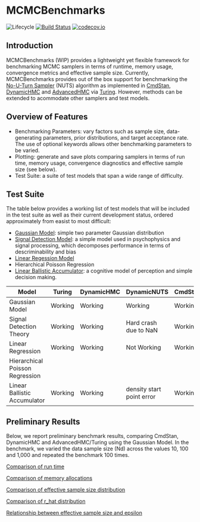 # MCMCBenchmarks

![Lifecycle](https://img.shields.io/badge/lifecycle-experimental-orange.svg)<!--
![Lifecycle](https://img.shields.io/badge/lifecycle-maturing-blue.svg)
![Lifecycle](https://img.shields.io/badge/lifecycle-stable-green.svg)
![Lifecycle](https://img.shields.io/badge/lifecycle-retired-orange.svg)
![Lifecycle](https://img.shields.io/badge/lifecycle-archived-red.svg)
![Lifecycle](https://img.shields.io/badge/lifecycle-dormant-blue.svg) -->
[![Build Status](https://travis-ci.com/StatisticalRethinkingJulia/MCMCBenchmarks.jl.svg?branch=master)](https://travis-ci.com/StatisticalRethinkingJulia/MCMCBenchmarks.jl)
[![codecov.io](http://codecov.io/github/StatisticalRethinkingJulia/MCMCBenchmarks.jl/coverage.svg?branch=master)](http://codecov.io/github/StatisticalRethinkingJulia/MCMCBenchmarks.jl?branch=master)


## Introduction

MCMCBenchmarks (WIP) provides a lightweight yet flexible framework for benchmarking MCMC samplers in terms of runtime, memory usage, convergence metrics and effective sample size. Currently, MCMCBenchmarks provides out of the box support for benchmarking the [No-U-Turn Sampler](http://jmlr.org/papers/volume15/hoffman14a/hoffman14a.pdf) (NUTS) algorithm as implemented in [CmdStan](https://github.com/StanJulia/CmdStan.jl), [DynamicHMC](https://github.com/tpapp/DynamicHMC.jl) and [AdvancedHMC](https://github.com/TuringLang/AdvancedHMC.jl) via [Turing](https://github.com/TuringLang/Turing.jl). However, methods can be extended to acommodate other samplers and test models.

## Overview of Features
- Benchmarking Parameters: vary factors such as sample size, data-generating parameters, prior distributions, and target acceptance rate. The use of optional keywords allows other benchmarking parameters to be varied. 
- Plotting: generate and save plots comparing samplers in terms of run time, memory usage, convergence diagnostics and effective sample size (see below).
- Test Suite: a suite of test models that span a wide range of difficulty. 

## Test Suite 
The table below provides a working list of test models that will be included in the test suite as well as their current development status, ordered approximately from easist to most difficult:  

- [Gaussian Model](https://en.wikipedia.org/wiki/Normal_distribution): simple two parameter Gaussian distribution
- [Signal Detection Model](https://en.wikipedia.org/wiki/Detection_theory): a simple model used in psychophysics and signal processing, which decomposes performance in terms of descriminability and bias
- [Linear Regession Model](https://en.wikipedia.org/wiki/Linear_regression)
- Hierarchical Poisson Regression
- [Linear Ballistic Accumulator](https://s3.amazonaws.com/academia.edu.documents/38243618/The_simplest_complete_model_of_choice_response_time-_Linear_Ballistic_Accumulation.pdf?AWSAccessKeyId=AKIAIWOWYYGZ2Y53UL3A&Expires=1558170639&Signature=DucSUdy%2FFW1jFCZcsN%2FvZbAqsrk%3D&response-content-disposition=inline%3B%20filename%3DThe_simplest_complete_model_of_choice_re.pdf): a cognitive model of perception and simple decision making. 

| Model                           	| Turing  	| DynamicHMC 	| DynamicNUTS               	| CmdStan 	|
|---------------------------------	|---------	|------------	|---------------------------	|---------	|
| Gaussian Model                  	| Working 	| Working    	| Working                   	| Working 	|
| Signal Detection Theory         	| Working 	| Working    	| Hard crash due  to NaN    	| Working 	|
| Linear Regression               	| Working 	| Working    	| Not Working               	| Working 	|
| Hierarchical Poisson Regression 	|         	|            	|                           	|         	|
| Linear Ballistic Accumulator    	| Working 	| Working    	| density start point error 	| Working 	|

## Preliminary Results

Below, we report preliminary benchmark results, comparing CmdStan, DynamicHMC and AdvancedHMC/Turing using the Gaussian Model. In the benchmark, we varied the data sample size (Nd) across the values 10, 100 and 1,000 and repeated the benchmark 100 times.  

[Comparison of run time](https://github.com/StatisticalRethinkingJulia/MCMCBenchmarks.jl/blob/master/Examples/Gaussian/results/summary_time.pdf)

[Comparison of memory allocations](https://github.com/StatisticalRethinkingJulia/MCMCBenchmarks.jl/blob/master/Examples/Gaussian/results/summary_allocations.pdf)

[Comparison of effective sample size distribution](https://github.com/StatisticalRethinkingJulia/MCMCBenchmarks.jl/blob/master/Examples/Gaussian/results/density_mu_ess.pdf)

[Comparison of r_hat distribution](https://github.com/StatisticalRethinkingJulia/MCMCBenchmarks.jl/blob/master/Examples/Gaussian/results/density_mu_r_hat.pdf)

[Relationship between effective sample size and epsilon](https://github.com/StatisticalRethinkingJulia/MCMCBenchmarks.jl/blob/master/Examples/Gaussian/results/scatter_epsilon_mu_ess.pdf)

